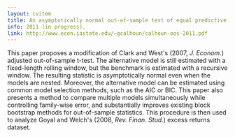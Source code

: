 ```yaml
---
layout: cvitem
title: An asymptotically normal out-of-sample test of equal predictive accuracy for nested models
info: 2011 (in progress).
link: http://www.econ.iastate.edu/~gcalhoun/calhoun-oos-2011.pdf
---
```

This paper proposes a modification of Clark and West's (2007,
*J. Econom.*) adjusted out-of-sample t-test. The alternative model is
still estimated with a fixed-length rolling window, but the benchmark
is estimated with a recursive window. The resulting statistic is
asymptotically normal even when the models are nested. Moreover, the
alternative model can be estimated using common model selection
methods, such as the AIC or BIC. This paper also presents a method to
compare multiple models simultaneously while controlling family-wise
error, and substantially improves existing block bootstrap methods for
out-of-sample statistics. This procedure is then used to analyze Goyal
and Welch's (2008, *Rev. Finan. Stud.*) excess returns dataset.


<!--  LocalWords:  cvitem Econom AIC Goyal Welch's Finan
 -->
